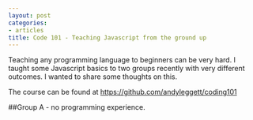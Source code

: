 ```yaml
---
layout: post
categories:
- articles
title: Code 101 - Teaching Javascript from the ground up
---
```


Teaching any programming language to beginners can be very hard.  I taught some Javascript basics to two groups recently with very different outcomes.  I wanted to share some thoughts on this.

The course can be found at <a href="https://github.com/andyleggett/coding101" class="article-link" target="_blank">https://github.com/andyleggett/coding101</a>

##Group A - no programming experience. 